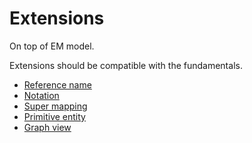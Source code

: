 # Extensions

On top of EM model.

Extensions should be compatible with the fundamentals.



- [Reference name](reference-name.md)
- [Notation](notation.md)
- [Super mapping](super-mapping.md)
- [Primitive entity](primitive-entity.md)
- [Graph view](graph.md)